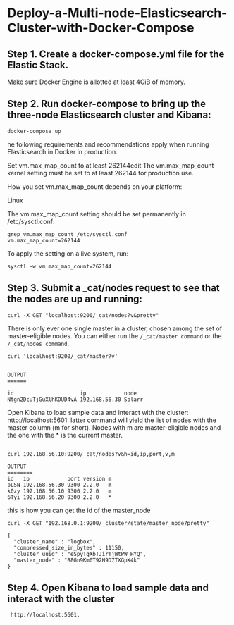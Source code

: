 # Deploy-a-Multi-node-Elasticsearch-Cluster-with-Docker-Compose

## Step 1. Create a docker-compose.yml file for the Elastic Stack.

Make sure Docker Engine is allotted at least 4GiB of memory.

## Step 2. Run docker-compose to bring up the three-node Elasticsearch cluster and Kibana:

```
docker-compose up

```
he following requirements and recommendations apply when running Elasticsearch in Docker in production.

Set vm.max_map_count to at least 262144edit
The vm.max_map_count kernel setting must be set to at least 262144 for production use.

How you set vm.max_map_count depends on your platform:

Linux

The vm.max_map_count setting should be set permanently in /etc/sysctl.conf:
```
grep vm.max_map_count /etc/sysctl.conf
vm.max_map_count=262144
```
To apply the setting on a live system, run:

```
sysctl -w vm.max_map_count=262144
```

## Step 3. Submit a _cat/nodes request to see that the nodes are up and running:

```
curl -X GET "localhost:9200/_cat/nodes?v&pretty"
```

There is only ever one single master in a cluster, chosen among the set of master-eligible nodes.
You can either run the ```/_cat/master command``` or the ```/_cat/nodes command```.

```
curl 'localhost:9200/_cat/master?v'


OUTPUT
======

id                     ip            node
Ntgn2DcuTjGuXlhKDUD4vA 192.168.56.30 Solarr

```
Open Kibana to load sample data and interact with the cluster: http://localhost:5601.
latter command will yield the list of nodes with the master column (m for short). Nodes with m are master-eligible nodes and the one with the * is the current master.

```

curl 192.168.56.10:9200/_cat/nodes?v&h=id,ip,port,v,m

OUTPUT
========
id   ip            port version m
pLSN 192.168.56.30 9300 2.2.0   m
k0zy 192.168.56.10 9300 2.2.0   m
6Tyi 192.168.56.20 9300 2.2.0   *

```


this is how you can get the id of the master_node

```
curl -X GET "192.168.0.1:9200/_cluster/state/master_node?pretty"

{
  "cluster_name" : "logbox",
  "compressed_size_in_bytes" : 11150,
  "cluster_uuid" : "eSpyTgXbTJirTjWtPW_HYQ",
  "master_node" : "R8Gn9Km0T92H9D7TXGpX4k"
}
```


## Step 4. Open Kibana to load sample data and interact with the cluster

```
 http://localhost:5601.
 ```
 
